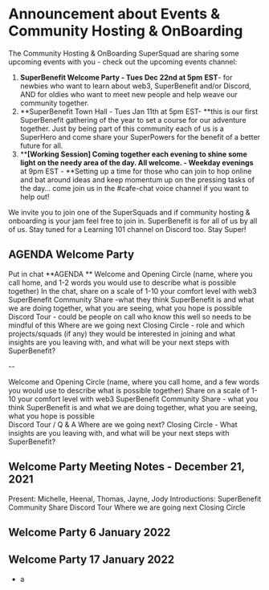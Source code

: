 
# Announcement about Events & Community Hosting & OnBoarding
The Community Hosting & OnBoarding SuperSquad are sharing some upcoming events with you - check out the upcoming events channel:
1. **SuperBenefit Welcome Party - Tues Dec 22nd at 5pm** **EST**- for newbies who want to learn about web3, SuperBenefit and/or Discord, AND for oldies who want to meet new people and help weave our community together.
2. **SuperBenefit Town Hall - Tues Jan 11th at 5pm EST- **this is our first SuperBenefit gathering of the year to set a course for our adventure together. Just by being part of this community each of us is a SuperHero and come share your SuperPowers for the benefit of a better future for all.
3. ****[Working Session] Coming together each evening to shine some light on the needy area of the day. All welcome. - Weekday evenings**  at 9pm EST - **Setting up a time for those who can join to hop online and bat around ideas and keep momentum up on the pressing tasks of the day… come join us in the #cafe-chat voice channel if you want to help out!

We invite you to join one of the SuperSquads and if community hosting & onboarding is your jam feel free to join in. SuperBenefit is for all of us by all of us. 
Stay tuned for a Learning 101 channel on Discord too. Stay Super!


## AGENDA Welcome Party
Put in chat
**AGENDA **
Welcome and Opening Circle (name, where you call home, and 1-2 words you would use to describe what is possible together)
In the chat, share on a scale of 1-10 your comfort level with web3 
SuperBenefit Community Share  -what they think SuperBenefit is and what we are doing together, what you are seeing, what you hope is possible  
Discord Tour  - could be people on call who know this well so needs to be mindful of this
Where are we going next 
Closing Circle  -  role and which projects/squads (if any) they would be interested in joining and what insights are you leaving with, and what will be your next steps with SuperBenefit? 

-- 

Welcome and Opening Circle (name, where you call home, and a few words you would use to describe what is possible together)
Share on a scale of 1-10 your comfort level with web3 
SuperBenefit Community Share - what you think SuperBenefit is and what we are doing together, what you are seeing, what you hope is possible  
Discord Tour / Q & A
Where are we going next?
Closing Circle  - What insights are you leaving with, and what will be your next steps with SuperBenefit? 

## Welcome Party Meeting Notes - December 21, 2021
Present: Michelle, Heenal, Thomas, Jayne, Jody
Introductions:
SuperBenefit Community Share
Discord Tour
Where we are going next
Closing Circle

## Welcome Party 6 January 2022

## Welcome Party 17 January 2022
- a


